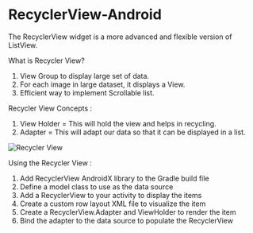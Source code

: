 # RecyclerView-Android

The RecyclerView widget is a more advanced and flexible version of ListView.

What is Recycler View?

1. View Group to display large set of data.
2. For each image in large dataset, it displays a View.
3. Efficient way to implement Scrollable list.

Recycler View Concepts :

1. View Holder = This will hold the view and helps in recycling.
2. Adapter = This will adapt our data so that it can be displayed in a list.

![Recycler View](https://developer.android.com/training/material/images/RecyclerView.png)

Using the Recycler View :

1. Add RecyclerView AndroidX library to the Gradle build file
2. Define a model class to use as the data source
3. Add a RecyclerView to your activity to display the items
4. Create a custom row layout XML file to visualize the item
5. Create a RecyclerView.Adapter and ViewHolder to render the item
6. Bind the adapter to the data source to populate the RecyclerView
